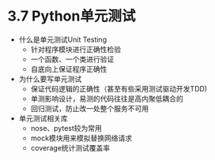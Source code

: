 # 3.7 Python单元测试

- 什么是单元测试Unit Testing
	- 针对程序模块进行正确性检验
	- 一个函数、一个类进行验证
	- 自底向上保证程序正确性
- 为什么要写单元测试
	- 保证代码逻辑的正确性（甚至有些采用测试驱动开发TDD)
	- 单测影响设计，易测的代码往往是高内聚低耦合的
	- 回归测试，防止改一处整个服务不可用
- 单元测试相关库
	- nose、pytest较为常用
	- mock模块用来模拟替换网络请求
	- coverage统计测试覆盖率 